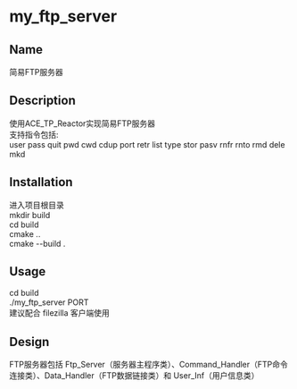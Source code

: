 # my_ftp_server

## Name
简易FTP服务器

## Description
使用ACE_TP_Reactor实现简易FTP服务器  
支持指令包括:  
user pass quit pwd cwd cdup port retr list type stor pasv rnfr rnto rmd dele mkd

## Installation
进入项目根目录  
mkdir build  
cd build  
cmake ..  
cmake --build .

## Usage
cd build  
./my_ftp_server PORT  
建议配合 filezilla 客户端使用

## Design

FTP服务器包括 Ftp_Server（服务器主程序类）、Command_Handler（FTP命令连接类）、Data_Handler（FTP数据链接类）和 User_Inf（用户信息类）  
